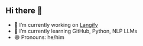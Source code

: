 ## Hi there 👋

- 🔭 I’m currently working on [Langify](https://github.com/utkmst/Langify)
- 🌱 I’m currently learning GitHub, Python, NLP LLMs
- 😄 Pronouns: he/him


